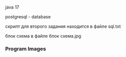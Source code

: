 java 17

postgresql - database

скрипт для второго задания находится в файле sql.txt

блок схема в файле блок схема.jpg


### Program Images
